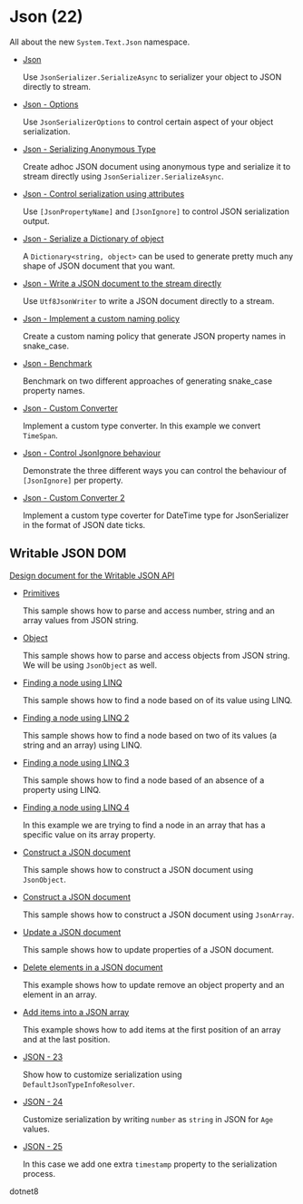 # Json (22)

All about the new `System.Text.Json` namespace.

* [Json](/projects/json/json)

  Use `JsonSerializer.SerializeAsync` to serializer your object to JSON directly to stream.

* [Json - Options](/projects/json/json-2)

  Use `JsonSerializerOptions` to control certain aspect of your object serialization.

* [Json - Serializing Anonymous Type](/projects/json/json-3)

  Create adhoc JSON document using anonymous type and serialize it to stream directly using `JsonSerializer.SerializeAsync`.

* [Json - Control serialization using attributes](/projects/json/json-4)

  Use `[JsonPropertyName]` and `[JsonIgnore]` to control JSON serialization output.

* [Json - Serialize a Dictionary of object](/projects/json/json-5)

  A `Dictionary<string, object>` can be used to generate pretty much any shape of JSON document that you want.

* [Json - Write a JSON document to the stream directly](/projects/json/json-6)

  Use `Utf8JsonWriter` to write a JSON document directly to a stream.

* [Json - Implement a custom naming policy](/projects/json/json-7)

  Create a custom naming policy that generate JSON property names in snake_case. 

* [Json - Benchmark](/projects/json/json-8)

  Benchmark on two different approaches of generating snake_case property names. 

* [Json - Custom Converter](/projects/json/json-9)

  Implement a custom type converter. In this example we convert `TimeSpan`.

* [Json - Control JsonIgnore behaviour](/projects/json/json-10)

  Demonstrate the three different ways you can control the behaviour of `[JsonIgnore]` per property.
  
* [Json - Custom Converter 2](/projects/json/json-11)

  Implement a custom type coverter for DateTime type for JsonSerializer in the format of JSON date ticks.


## Writable JSON DOM

   [Design document for the Writable JSON API](https://github.com/dotnet/designs/blob/main/accepted/2020/serializer/WriteableDomAndDynamic.md)

* [Primitives](/projects/json/json-12)
  
  This sample shows how to parse and access number, string and an array values from JSON string.

* [Object](/projects/json/json-13)

  This sample shows how to parse and access objects from JSON string. We will be using `JsonObject` as well.

* [Finding a node using LINQ](/projects/json/json-14)

  This sample shows how to find a node based on of its value using LINQ.

* [Finding a node using LINQ 2](/projects/json/json-15)

  This sample shows how to find a node based on two of its values (a string and an array) using LINQ.

* [Finding a node using LINQ 3](/projects/json/json-16)

  This sample shows how to find a node based of an absence of a property using LINQ.

* [Finding a node using LINQ 4](/projects/json/json-17)

  In this example we are trying to find a node in an array that has a specific value on its array property.

* [Construct a JSON document](/projects/json/json-18)

  This sample shows how to construct a JSON document using `JsonObject`.

* [Construct a JSON document](/projects/json/json-19)

  This sample shows how to construct a JSON document using `JsonArray`.

* [Update a JSON document](/projects/json/json-20)

  This sample shows how to update properties of a JSON document.

* [Delete elements in a JSON document](/projects/json/json-21)

  This example shows how to update remove an object property and an element in an array.

* [Add items into a JSON array](/projects/json/json-22)
  
  This example shows how to add items at the first position of an array and at the last position.

* [JSON - 23](json-23)

  Show how to customize serialization using `DefaultJsonTypeInfoResolver`.

* [JSON - 24](json-24)

  Customize serialization by writing `number` as `string` in JSON for `Age` values. 

* [JSON - 25](json-25)

  In this case we add one extra `timestamp` property to the serialization process. 

dotnet8